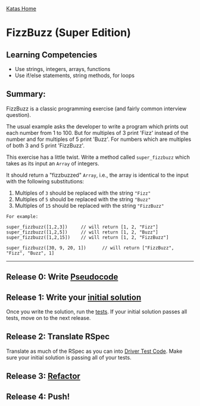 [Katas Home](../js-katas.md)

# FizzBuzz (Super Edition)

## Learning Competencies
- Use strings, integers, arrays, functions
- Use if/else statements, string methods, for loops

## Summary:

FizzBuzz is a classic programming exercise (and fairly common interview question).

The usual example asks the developer to write a program which prints out each number from 1 to 100.  But for multiples of 3 print 'Fizz' instead of the number and for multiples of 5 print 'Buzz'.  For numbers which are multiples of both 3 and 5 print 'FizzBuzz'.

This exercise has a little twist.  Write a method called `super_fizzbuzz` which takes as its input an `Array` of integers.

It should return a "fizzbuzzed" `Array`, i.e., the array is identical to the input with the following substitutions:

1. Multiples of `3` should be replaced with the string `"Fizz"`
2. Multiples of `5` should be replaced with the string `"Buzz"`
3. Multiples of `15` should be replaced with the string `"FizzBuzz"`
```
For example:

super_fizzbuzz([1,2,3])     // will return [1, 2, "Fizz"]
super_fizzbuzz([1,2,5])     // will return [1, 2, "Buzz"]
super_fizzbuzz([1,2,15])    // will return [1, 2, "FizzBuzz"]

super_fizzbuzz([30, 9, 20, 1])      // will return ["FizzBuzz", "Fizz", "Buzz", 1]
```

---

## Release 0: Write [Pseudocode](https://github.com/dev-academy-phase0/phase-0-handbook/blob/master/coding-references/pseudocode.md)

## Release 1: Write your [initial solution](https://github.com/dev-academy-phase0/phase-0-handbook/blob/master/coding-references/initial-solution.md)

Once you write the solution, run the [tests](fizz_buzz_spec.rb). If your initial solution passes all tests, move on to the next release.

## Release 2: Translate RSpec
Translate as much of the RSpec as you can into [Driver Test Code](https://github.com/dev-academy-phase0/phase-0-handbook/blob/master/coding-references/driver-code.md). Make sure your initial solution is passing all of your tests.

## Release 3: [Refactor](https://github.com/dev-academy-phase0/phase-0-handbook/blob/master/coding-references/refactoring.md)

## Release 4: Push!